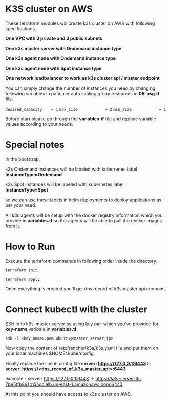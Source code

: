 # K3S cluster on AWS

These terraform modules will create k3s cluster on AWS with following specifications.

**One VPC with 3 private and 3 public subnets**

**One k3s master server with Ondemand instance type**

**One k3s agent node with Ondemand instance type**

**One k3s agent node with Spot instance type**

**One network loadbalancer to work as k3s cluster api / master endpoint** 

You can simply change the number of instances you need by changing following variables in paticuler auto scaling group resources in **06-asg.tf** file.

`desired_capacity    = 1`
`max_size            = 2`
`min_size            = 1`

Before start please go through the **variables.tf** file and replace variable values according to your needs.

# Special notes

In the bootstrap,

k3s Ondemand instances will be labeled with kubernetes label **InstanceType=Ondemand** 

k3s Spot instances will be labeled with kubernetes label **InstanceType=Spot**

so we can use these labels in helm deployments to deploy applications as per your need.

All k3s agents will be setup with the docker registry information which you provide in **variables.tf** so the agents will be able to pull the docker images from it.

# How to Run

Execute the terraform commands in following order inside the directory.

`terraform init`

`terraform apply`

Once everything is created you'll get dns record of k3s master api endpoint.

# Connect kubectl with the cluster

SSH in to k3s-master server by using key pair which you've provided for **key-name** varibale in **variables.tf**.

`ssh -i <key_name>.pem ubuntu@<master_server_ip>`

Now copy the content of /etc/rancher/k3s/k3s.yaml file and put them on your local machines $HOME/.kube/config.

Finally replace the line in config file **server: https://127.0.0.1:6443** to **server: https://<dns_record_of_k3s_master_api>:6443**

example - server: https://127.0.0.1:6443 -> https://k3s-server-lb-7be5ffb891415acc.elb.us-east-1.amazonaws.com:6443

At this point you should have access to k3s cluster on AWS.